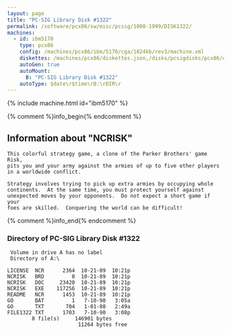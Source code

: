 ```yaml
---
layout: page
title: "PC-SIG Library Disk #1322"
permalink: /software/pcx86/sw/misc/pcsig/1000-1999/DISK1322/
machines:
  - id: ibm5170
    type: pcx86
    config: /machines/pcx86/ibm/5170/cga/1024kb/rev3/machine.xml
    diskettes: /machines/pcx86/diskettes.json,/disks/pcsigdisks/pcx86/diskettes.json
    autoGen: true
    autoMount:
      B: "PC-SIG Library Disk #1322"
    autoType: $date\r$time\rB:\rDIR\r
---
```


{% include machine.html id="ibm5170" %}

{% comment %}info_begin{% endcomment %}

## Information about "NCRISK"

    This colorful strategy game, a clone of the Parker Brothers' game Risk,
    pits you and your army against the armies of up to five other players
    in a worldwide conflict.
    
    Strategy involves trying to pick up extra armies by occupying whole
    continents.  At the same time, you must protect yourself against
    unexpected moves by your opponents.  Do not expect a short game if your
    foes are skilled.  Conquering the world can be difficult!
{% comment %}info_end{% endcomment %}


### Directory of PC-SIG Library Disk #1322

     Volume in drive A has no label
     Directory of A:\

    LICENSE  NCR      2364  10-21-89  10:21p
    NCRISK   BRD         0  10-21-89  10:21p
    NCRISK   DOC     23420  10-21-89  10:21p
    NCRISK   EXE    117256  10-21-89  10:21p
    README   NCR      1453  10-21-89  10:21p
    GO       BAT         1   7-10-90   3:05a
    GO       TXT       704   1-01-80   2:49a
    FILE1322 TXT      1703   7-10-90   3:08p
            8 file(s)     146901 bytes
                           11264 bytes free
